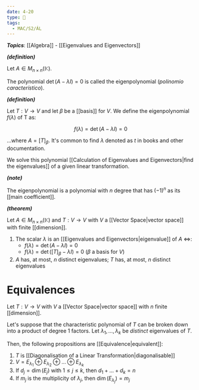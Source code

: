 ```yaml
---
date: 4-20
type: 🧠
tags:
  - MAC/S2/ÁL
---
```


_**Topics**_: [[Algebra]] - [[Eigenvalues and Eigenvectors]]

_**(definition)**_

Let $A \in M_{n \times n} (\mathbb{K})$.

The polynomial $\det(A - \lambda I) = 0$ is called the eigenpolynomial (_polinomio característico_).

_**(definition)**_

Let $T : V \rightarrow V$ and let $\beta$ be a [[basis]] for $V$. We define the eigenpolynomial $f(\lambda)$ of T as:

$$
f(\lambda) = \det(A - \lambda I) = 0
$$

…where $A = [T]_\beta$. It's common to find $\lambda$ denoted as $t$ in books and other documentation.

We solve this polynomial [[Calculation of Eigenvalues and Eigenvectors|find the eigenvalues]] of a given linear transformation.

_**(note)**_

The eigenpolynomial is a polynomial with $n$ degree that has $(-1)^n$ as its [[main coefficient]].

_**(theorem)**_

Let $A \in M_{n \times n} (\mathbb{K})$ and $T : V \rightarrow V$ with $V$ a [[Vector Space|vector space]] with finite [[dimension]].

1. The scalar $\lambda$ is an [[Eigenvalues and Eigenvectors|eigenvalue]] of $A$ $\iff$:
	- $f(\lambda) = \det(A - \lambda I) = 0$
	- $f(\lambda) = \det([T]_\beta - \lambda I) = 0$ ($\beta$ a basis for $V$)
2. $A$ has, at most, $n$ distinct eigenvalues; $T$ has, at most, $n$ distinct eigenvalues

# Equivalences

Let $T : V \to V$ with $V$ a [[Vector Space|vector space]] with $n$ finite [[dimension]].

Let's suppose that the characteristic polynomial of $T$ can be broken down into a product of degree 1 factors. Let $\lambda_1, \dots, \lambda_k$ be _distinct_ eigenvalues of $T$.

Then, the following propositions are [[Equivalence|equivalent]]:

1. $T$ is [[Diagonalisation of a Linear Transformation|diagonalisable]]
2. $V = E_{\lambda_1} \oplus E_{\lambda_2} \oplus \dots \oplus E_{\lambda_k}$
3. If $d_j = \dim(E_j)$ with $1 \leq j \leq k$, then $d_1 + \dots + d_k = n$
4. If $m_j$ is the multiplicity of $\lambda_j$, then $\dim(E_{\lambda_j}) = m_j$
